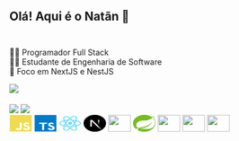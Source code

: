  ## Olá! Aqui é o Natãn 👋<br><br>

👨‍💻 Programador Full Stack <br>
🧑‍🎓 Estudante de Engenharia de Software <br>
🌱 Foco em NextJS e NestJS

<div style="display: inline_block">
 <a href="https://www.linkedin.com/in/natan-teixeira-vieira/" target="_blank"><img src="https://img.shields.io/badge/-LinkedIn-%230077B5?style=for-the-badge&logo=linkedin&logoColor=white" target="_blank"></a>
</div><br>

<div>
 <img height="165em" src="https://github-readme-stats.vercel.app/api?username=NatanTeixeiraVieira&show_icons=true&theme=tokyonight&include_all_commits=true&count_private=true"/>
 <img height="165em" src="https://github-readme-stats.vercel.app/api/top-langs/?username=NatanTeixeiraVieira&layout=compact&langs_count=7&theme=tokyonight"/>
</div>

<div>
 <img align="center" height="30" width="40" src="https://raw.githubusercontent.com/devicons/devicon/master/icons/javascript/javascript-plain.svg">
 <img align="center" height="30" width="40" src="https://raw.githubusercontent.com/devicons/devicon/master/icons/typescript/typescript-plain.svg">  
 <img align="center" height="30" width="40" src="https://raw.githubusercontent.com/devicons/devicon/master/icons/react/react-original.svg">  
 <img align="center" height="30" width="40" src="https://raw.githubusercontent.com/devicons/devicon/master/icons/nextjs/nextjs-original.svg">  
 <img align="center" height="30" width="40" src="https://cdn.jsdelivr.net/gh/devicons/devicon@latest/icons/nestjs/nestjs-original.svg"> 
 <img align="center" height="30" width="40" src="https://raw.githubusercontent.com/devicons/devicon/master/icons/spring/spring-original.svg">  
 <img align="center" height="30" width="40" src="https://cdn.jsdelivr.net/gh/devicons/devicon@latest/icons/postgresql/postgresql-original.svg">  
 <img align="center" height="30" width="40" src="https://cdn.jsdelivr.net/gh/devicons/devicon@latest/icons/mysql/mysql-original.svg">  
 <img align="center" height="30" width="40" src="https://cdn.jsdelivr.net/gh/devicons/devicon@latest/icons/docker/docker-original.svg">  
</div>

